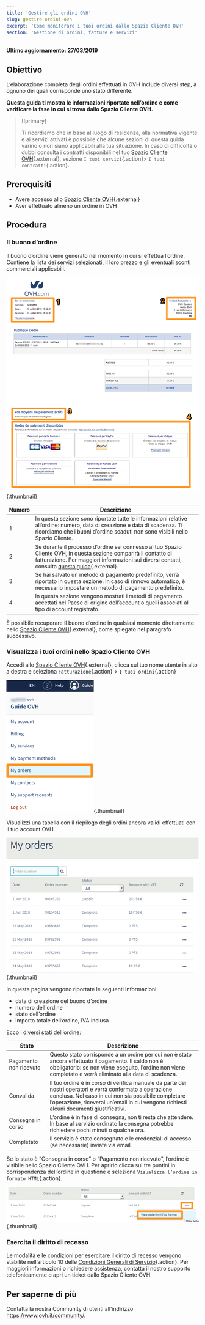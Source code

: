 ```yaml
---
title: 'Gestire gli ordini OVH'
slug: gestire-ordini-ovh
excerpt: 'Come monitorare i tuoi ordini dallo Spazio Cliente OVH'
section: 'Gestione di ordini, fatture e servizi'
---
```


**Ultimo aggiornamento: 27/03/2019**

## Obiettivo

L’elaborazione completa degli ordini effettuati in OVH include diversi step, a ognuno dei quali corrisponde uno stato differente. 

**Questa guida ti mostra le informazioni riportate nell’ordine e come verificare la fase in cui si trova dallo Spazio Cliente OVH.**

> [!primary]
>
> Ti ricordiamo che in base al luogo di residenza, alla normativa vigente e ai servizi attivati è possibile che alcune sezioni di questa guida varino o non siano applicabili alla tua situazione. In caso di difficoltà o dubbi consulta i contratti disponibili nel tuo [Spazio Cliente OVH](https://www.ovh.com/auth/?action=gotomanager){.external}, sezione `I tuoi servizi`{.action}> `I tuoi contratti`{.action}.
>

## Prerequisiti

- Avere accesso allo [Spazio Cliente OVH](https://www.ovh.com/auth/?action=gotomanager){.external}
- Aver effettuato almeno un ordine in OVH


##  Procedura

### Il buono d’ordine

Il buono d’ordine viene generato nel momento in cui si effettua l’ordine. Contiene la lista dei servizi selezionati, il loro prezzo e gli eventuali sconti commerciali applicabili.

![Buono d’ordine OVH](images/order_ovh.png){.thumbnail}

|Numero|Descrizione|
|---|---|
|1|In questa sezione sono riportate tutte le informazioni relative all’ordine: numero, data di creazione e data di scadenza. Ti ricordiamo che i buoni d’ordine scaduti non sono visibili nello Spazio Cliente.|
|2|Se durante il processo d’ordine sei connesso al tuo Spazio Cliente OVH, in questa sezione comparirà il contatto di fatturazione. Per maggiori informazioni sui diversi contatti, consulta [questa guida](https://docs.ovh.com/it/customer/gestisci_i_tuoi_contatti/){.external}.|
|3|Se hai salvato un metodo di pagamento predefinito, verrà riportato in questa sezione. In caso di rinnovo automatico, è necessario impostare un metodo di pagamento predefinito.|
|4|In questa sezione vengono mostrati i metodi di pagamento accettati nel Paese di origine dell’account o quelli associati al tipo di account registrato.|


È possibile recuperare il buono d’ordine in qualsiasi momento direttamente nello [Spazio Cliente OVH](https://www.ovh.com/auth/?action=gotomanager){.external}, come spiegato nel paragrafo successivo.


### Visualizza i tuoi ordini nello Spazio Cliente OVH

Accedi allo [Spazio Cliente OVH](https://www.ovh.com/auth/?action=gotomanager){.external}, clicca sul tuo nome utente in alto a destra e seleziona `Fatturazione`{.action} >  `I tuoi ordini`{.action}

![Spazio Cliente OVH](images/customer_panel_order.png){.thumbnail}

Visualizzi una tabella con il riepilogo degli ordini ancora validi effettuati con il tuo account OVH.

![Riepilogo degli ordini](images/order_recap.png){.thumbnail}


In questa pagina vengono riportate le seguenti informazioni:

- data di creazione del buono d’ordine 
- numero dell'ordine
- stato dell’ordine
- importo totale dell’ordine, IVA inclusa

Ecco i diversi stati dell’ordine:

|Stato|Descrizione|
|---|---|
|Pagamento non ricevuto|Questo stato corrisponde a un ordine per cui non è stato ancora effettuato il pagamento. Il saldo non è obbligatorio: se non viene eseguito, l’ordine non viene completato e verrà eliminato alla data di scadenza.|
|Convalida|Il tuo ordine è in corso di verifica manuale da parte dei nostri operatori e verrà confermato a operazione conclusa. Nel caso in cui non sia possibile completare l’operazione, riceverai un’email in cui vengono richiesti alcuni documenti giustificativi.|
|Consegna in corso|L’ordine è in fase di consegna, non ti resta che attendere. In base al servizio ordinato la consegna potrebbe richiedere pochi minuti o qualche ora.|
|Completato|Il servizio è stato consegnato e le credenziali di accesso (se necessarie) inviate via email.|

Se lo stato è “Consegna in corso” o “Pagamento non ricevuto”, l’ordine è visibile nello Spazio Cliente OVH. Per aprirlo clicca sui tre puntini in corrispondenza dell’ordine in questione e seleziona `Visualizza l’ordine in formato HTML`{.action}.

![Riepilogo degli ordini](images/html_order.png){.thumbnail}


### Esercita il diritto di recesso

Le modalità e le condizioni per esercitare il diritto di recesso vengono stabilite nell’articolo 10 delle [Condizioni Generali di Servizio](https://www.ovh.it/supporto//documenti_legali/condizioni_generali_servizio.pdf){.action}.
Per maggiori informazioni o richiedere assistenza, contatta il nostro supporto telefonicamente o apri un ticket dallo Spazio Cliente OVH.


## Per saperne di più

Contatta la nostra Community di utenti all’indirizzo <https://www.ovh.it/community/>.
